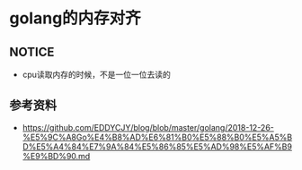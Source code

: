 # golang的内存对齐

## NOTICE
 - cpu读取内存的时候，不是一位一位去读的

## 参考资料
 - https://github.com/EDDYCJY/blog/blob/master/golang/2018-12-26-%E5%9C%A8Go%E4%B8%AD%E6%81%B0%E5%88%B0%E5%A5%BD%E5%A4%84%E7%9A%84%E5%86%85%E5%AD%98%E5%AF%B9%E9%BD%90.md